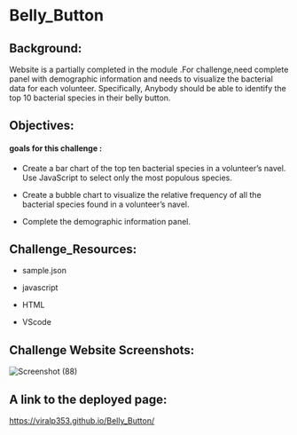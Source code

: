 # Belly_Button



## Background:
 
 
 Website is a partially completed in the module .For challenge,need  complete panel with  demographic information and  needs to visualize the bacterial data for each volunteer. Specifically, Anybody should be able to identify the top 10 bacterial species in their belly button.

##  Objectives:


#### goals for this challenge :

*  Create a bar chart of the top ten bacterial species in a volunteer’s navel. Use JavaScript to select only the most
  populous species.


*  Create a bubble chart to visualize the relative frequency of all the bacterial species found in a volunteer’s navel.


*  Complete the demographic information panel.



## Challenge_Resources:


*  sample.json

* javascript

*  HTML

* VScode



## Challenge Website Screenshots:




![Screenshot (88)](https://user-images.githubusercontent.com/65969608/90983194-e963a000-e531-11ea-9f0b-52a754f369e7.png)






## A link to the deployed page:



https://viralp353.github.io/Belly_Button/









